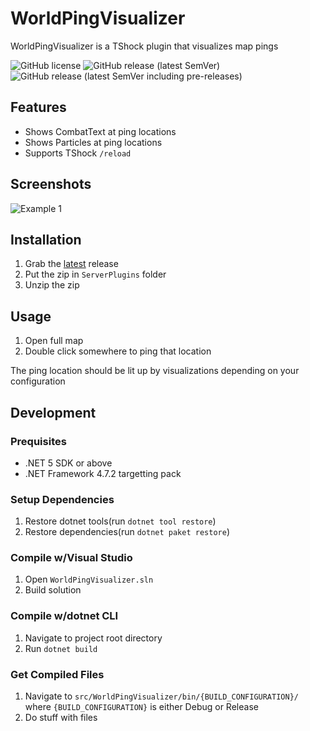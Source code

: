 # WorldPingVisualizer
WorldPingVisualizer is a TShock plugin that visualizes map pings

![GitHub license](https://img.shields.io/github/license/Arthri/WorldPingVisualizer?style=flat-square) ![GitHub release (latest SemVer)](https://img.shields.io/github/v/release/Arthri/WorldPingVisualizer?sort=semver&style=flat-square) ![GitHub release (latest SemVer including pre-releases)](https://img.shields.io/github/v/release/Arthri/WorldPingVisualizer?include_prereleases&sort=semver&style=flat-square)

## Features
- Shows CombatText at ping locations
- Shows Particles at ping locations
- Supports TShock `/reload`

## Screenshots
![Example 1](../HEAD/docs/assets/Usage-1.gif)

## Installation
1. Grab the [latest](https://github.com/Arthri/WorldPingVisualizer/relases/latest) release
2. Put the zip in `ServerPlugins` folder
3. Unzip the zip

## Usage
1. Open full map
2. Double click somewhere to ping that location

The ping location should be lit up by visualizations depending on your configuration

## Development

### Prequisites
- .NET 5 SDK or above
- .NET Framework 4.7.2 targetting pack

### Setup Dependencies
1. Restore dotnet tools(run `dotnet tool restore`)
2. Restore dependencies(run `dotnet paket restore`)

### Compile w/Visual Studio
1. Open `WorldPingVisualizer.sln`
2. Build solution

### Compile w/dotnet CLI
1. Navigate to project root directory
2. Run `dotnet build`

### Get Compiled Files
1. Navigate to `src/WorldPingVisualizer/bin/{BUILD_CONFIGURATION}/` where `{BUILD_CONFIGURATION}` is either Debug or Release
2. Do stuff with files
